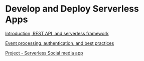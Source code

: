 # Develop and Deploy Serverless Apps

[Introduction, REST API, and serverless framework](https://github.com/gonzalo-munillag/Cloud_Development_Portfolio/blob/main/Develop_and_Deploy_Serverless_Apps/Intro_restAPI_serverless.md)

[Event processing, authentication, and best practices](https://github.com/gonzalo-munillag/Cloud_Development_Portfolio/blob/main/Develop_and_Deploy_Serverless_Apps/Lambda_CLI_commands.rtf)

[Project - Serverless Social media app](https://github.com/gonzalo-munillag/Cloud_Development_Portfolio/tree/main/Develop_and_Deploy_Serverless_Apps/project/c4-final-project-starter-code)
